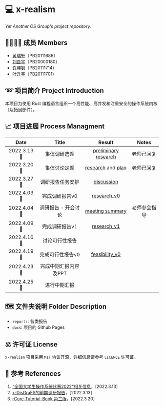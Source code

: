 # 💻 x-realism

*Yet Another OS Group's project repository.*

## 👨‍👨‍👦‍👦 成员 Members

- [黄瑞轩](https://github.com/SproutNan)（PB20111686）
- [刘良宇](https://github.com/liuly0322)（PB20000180）
- [许坤钊](https://github.com/xkz0777)（PB20111714）
- [叶升宇](https://github.com/ysy-phoenix)（PB20111701）

## ➿ 项目简介 Project Introduction

本项目为使用 Rust 编程语言组织一个高性能、高并发和注重安全的操作系统内核（及拓展部件）。

## 📈 项目进展 Process Managment

|    Date    |         Title         |                            Result                            |    Notes     |
| :--------: | :-------------------: | :----------------------------------------------------------: | :----------: |
| 2022.3.13🌃 |     集体调研选题      | [preliminary research](./reports/2022.3.13&#32;preliminary&#32;research.pdf) |  老师已回复  |
| 2022.3.20🌃 |     集体讨论定题      | [research](./reports/2022.3.20&#32;research.md) and [plan](./reports/2022.3.20&#32;plan.md) |  老师已回复  |
| 2022.3.27🌃 |   调研报告任务安排    |     [discussion](./reports/2022.3.27&#32;discussion.md)      |              |
| 2022.4.03🌃 |    完成调研报告v0     |           [research_v0](./reports/research-v0.md)            |              |
| 2022.4.04🌃 |  调研报告 - 开会讨论  |     [meeting summary](./reports/2022.4.4&#32;meeting.md)     | 老师参会指导 |
| 2022.4.09🌃 |    完成调研报告v1     |           [research_v1](./reports/research-v1.md)            |              |
| 2022.4.16🌇 |    讨论可行性报告     |                                                              |              |
| 2022.4.19🌃 |   完成可行性报告v0    |        [feasibility_v0](./reports/feasibility-v0.md)         |              |
| 2022.4.23🌇 | 完成中期汇报内容及PPT |                                                              |              |
| 2022.4.25🌇 |     进行中期汇报      |                                                              |              |

## 🗺️ 文件夹说明 Folder Description

- `reports`: 各类报告
- `docs`: 项目的 Github Pages

## ⚖ 许可证 License

`x-realism` 项目采用 `MIT` 协议开源，详细信息请参考 `LICENCE` 许可证。

## 📕 参考 References

1. [“全国大学生操作系统比赛2022"相关信息](https://github.com/oscomp)，[2022.3.13]
2. [x-DisGraFS的前期调研报告](https://github.com/OSH-2021/x-DisGraFS/blob/main/docs/%E5%89%8D%E6%9C%9F%E8%B0%83%E7%A0%94%E5%86%85%E5%AE%B9/%E5%BE%80%E5%B1%8AOSH%E8%AF%BE%E9%A2%98%E8%B0%83%E7%A0%94%E6%8A%A5%E5%91%8A.md)，[2022.3.13]
3. [rCore-Tutorial-Book 第三版](https://rcore-os.github.io/rCore-Tutorial-Book-v3/)，[2022.3.20]
